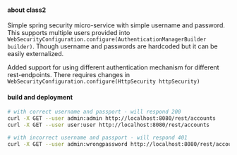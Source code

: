 #### about class2

Simple spring security micro-service with simple username and password. This supports multiple users provided into 
```WebSecurityConfiguration.configure(AuthenticationManagerBuilder builder)```. Though username and passwords are 
hardcoded but it can be easily externalized.


Added support for using different authentication mechanism for different rest-endpoints. There requires changes in
 ```WebSecurityConfiguration.configure(HttpSecurity httpSecurity)```

#### build and deployment

```bash 
# with correct username and passport - will respond 200
curl -X GET --user admin:admin http://localhost:8080/rest/accounts
curl -X GET --user user:user http://localhost:8080/rest/accounts

# with incorrect username and passport - will respond 401
curl -X GET --user admin:wrongpassword http://localhost:8080/rest/accounts
```
